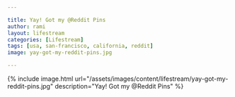 ```yaml
---

title: Yay! Got my @Reddit Pins
author: rami
layout: lifestream 
categories: [Lifestream]
tags: [usa, san-francisco, california, reddit]
image: yay-got-my-reddit-pins.jpg

---
```


{% include image.html url="/assets/images/content/lifestream/yay-got-my-reddit-pins.jpg" description="Yay! Got my @Reddit Pins" %}
